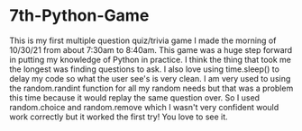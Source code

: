 # 7th-Python-Game
This is my first multiple question quiz/trivia game I made the morning of 10/30/21 from about 7:30am to 8:40am.
This game was a huge step forward in putting my knowledge of Python in practice. I think the thing that took me the longest was finding questions to ask.
I also love using time.sleep() to delay my code so what the user see's is very clean.
I am very used to using the random.randint function for all my random needs but that was a problem this time because it would replay the same question over. So I used random.choice and random.remove which I wasn't very confident would work correctly but it worked the first try! You love to see it.
